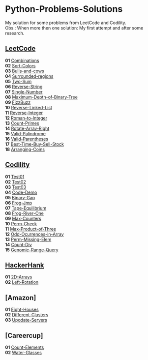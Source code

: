 # Python-Problems-Solutions
My solution for some problems from LeetCode and Codility.<br>
Obs.: When more then one solution: My first attempt and after some research.<br>

## [LeetCode](https://leetcode.com/problemset/all/)
**01** [Combinations](LeetCode/Combinations.py)<br>
**02** [Sort-Colors](LeetCode/SortColors.py)<br>
**03** [Bulls-and-cows](LeetCode/Bulls-and-cows.py)<br>
**04** [Surrounded-regions](LeetCode/SurroundedRegions.py)<br>
**05** [Two-Sum](LeetCode/TwoSum.py)<br>
**06** [Reverse-String](LeetCode/ReverseString.py)<br>
**07** [Single-Number](LeetCode/SingleNumber.py)<br>
**08** [Maximum-Depth-of-Binary-Tree](LeetCode/MaxDepthBinTree.py)<br>
**09** [FizzBuzz](LeetCode/FizzBuzz.py)<br>
**10** [Reverse-Linked-List](LeetCode/ReverseLinkedList.py)<br>
**11** [Reverse-Integer](LeetCode/ReversInteger.py)<br>
**12** [Roman-to-Integer](LeetCode/RomanToInteger.py)<br>
**13** [Count-Primes](LeetCode/CountPrimes.py)<br>
**14** [Rotate-Array-Right](LeetCode/RotateArray.py)<br>
**15** [Valid-Palindrome](LeetCode/ValidPalindrome.py)<br>
**16** [Valid-Parentheses](LeetCode/ValidParentheses.py)<br>
**17** [Best-Time-Buy-Sell-Stock](LeetCode/BestTimeProfit.py)<br>
**18** [Arranging-Coins](LeetCode/ArrangingCoins.py)<br>


## [Codility](https://app.codility.com/programmers/)
**01** [Test01](Codility/Test01.py)<br>
**02** [Test02](Codility/Test02.py)<br>
**03** [Test03](Codility/Test03.py)<br>
**04** [Code-Demo](Codility/CodeDemo.py)<br>
**05** [Binary-Gap](Codility/BinaryGap.py)<br>
**06** [Frog-Jmp](Codility/FrogJmp.py)<br>
**07** [Tape-Equilibrium](Codility/TapeEquilibrium.py)<br>
**08** [Frog-River-One](Codility/FrogRiverOne.py)<br>
**09** [Max-Counters](Codility/MaxCounters.py)<br>
**10** [Perm-Check](Codility/PermCheck.py)<br>
**11** [Max-Product-of-Three](Codility/MaxProductOfThree.py)<br>
**12** [Odd-Ocurrences-in-Array](Codility/OddOccurrencesInArray.py)<br>
**13** [Perm-Missing-Elem](Codility/PermMissingElem.py)<br>
**14** [Count-Div](Codility/CountDiv.py)<br>
**15** [Genomic-Range-Query](Codility/GenomicRangeQuery.py)<br>




## [HackerHank](https://www.hackerrank.com/domains/data-structures)
**01** [2D-Arrays](HackerRank/2d-array.py)<br>
**02** [Left-Rotation](HackerRank/left-rotation.py)<br>

## [Amazon]
**01** [Eight-Houses](Amazon/EightHouses.py)<br>
**02** [Different-Clusters](Amazon/DifferentClusters.py)<br>
**03** [Upodate-Servers](Amazon/UpdateServers.py)<br>

## [Careercup]
**01** [Count-Elements](Careercup/CountElements.py)<br>
**02** [Water-Glasses](Careercup/WaterGlasses.py)<br>
